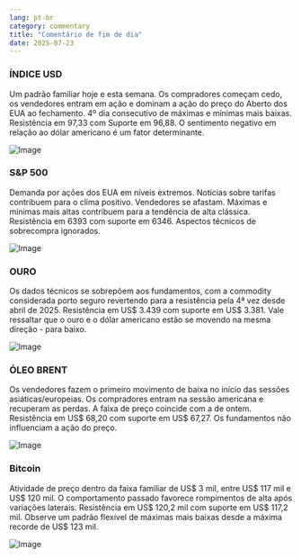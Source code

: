 ```yaml
---
lang: pt-br
category: commentary
title: "Comentário de fim de dia"
date: 2025-07-23
---
```


### ÍNDICE USD

Um padrão familiar hoje e esta semana. Os compradores começam cedo, os vendedores entram em ação e dominam a ação do preço do Aberto dos EUA ao fechamento. 4º dia consecutivo de máximas e mínimas mais baixas. Resistência em 97,33 com Suporte em 96,88. O sentimento negativo em relação ao dólar americano é um fator determinante.

![Image](https://markleighedu.github.io/img/Jul-2025/23-Jul-2025/usdindex.jpg)

### S&P 500

Demanda por ações dos EUA em níveis extremos. Notícias sobre tarifas contribuem para o clima positivo. Vendedores se afastam. Máximas e mínimas mais altas contribuem para a tendência de alta clássica. Resistência em 6393 com suporte em 6346. Aspectos técnicos de sobrecompra ignorados.

![Image](https://markleighedu.github.io/img/Jul-2025/23-Jul-2025/sp500.jpg)

### OURO

Os dados técnicos se sobrepõem aos fundamentos, com a commodity considerada porto seguro revertendo para a resistência pela 4ª vez desde abril de 2025. Resistência em US$ 3.439 com suporte em US$ 3.381. Vale ressaltar que o ouro e o dólar americano estão se movendo na mesma direção - para baixo.

![Image](https://markleighedu.github.io/img/Jul-2025/23-Jul-2025/gold.jpg)

### ÓLEO BRENT

Os vendedores fazem o primeiro movimento de baixa no início das sessões asiáticas/europeias. Os compradores entram na sessão americana e recuperam as perdas. A faixa de preço coincide com a de ontem. Resistência em US$ 68,20 com suporte em US$ 67,27. Os fundamentos não influenciam a ação do preço.

![Image](https://markleighedu.github.io/img/Jul-2025/23-Jul-2025/brentoil.jpg)

### Bitcoin

Atividade de preço dentro da faixa familiar de US$ 3 mil, entre US$ 117 mil e US$ 120 mil. O comportamento passado favorece rompimentos de alta após variações laterais. Resistência em US$ 120,2 mil com suporte em US$ 117,2 mil. Observe um padrão flexível de máximas mais baixas desde a máxima recorde de US$ 123 mil.

![Image](https://markleighedu.github.io/img/Jul-2025/23-Jul-2025/bitcoin.jpg)

